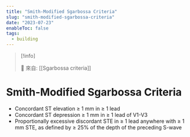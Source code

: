 ```yaml
---
title: "Smith-Modified Sgarbossa Criteria"
slug: "smith-modified-sgarbossa-criteria"
date: "2023-07-23"
enableToc: false
tags:
  - building
---
```


> [!info]
>
> 🌱 來自: [[Sgarbossa criteria]]

# Smith-Modified Sgarbossa Criteria

- Concordant ST elevation ≥ 1 mm in ≥ 1 lead
- Concordant ST depression ≥ 1 mm in ≥ 1 lead of V1-V3
- Proportionally excessive discordant STE in ≥ 1 lead anywhere with ≥ 1 mm STE, as defined by ≥ 25% of the depth of the preceding S-wave
